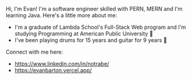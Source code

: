 

<!--
**notrabe/notrabe** is a ✨ _special_ ✨ repository because its `README.md` (this file) appears on your GitHub profile.

Here are some ideas to get you started:

- 🔭 I’m currently working on ...
- 🌱 I’m currently learning ...
- 👯 I’m looking to collaborate on ...
- 🤔 I’m looking for help with ...
- 💬 Ask me about ...
- 📫 How to reach me: ...
- 😄 Pronouns: ...
- ⚡ Fun fact: ...
-->

Hi, I'm Evan! I'm a software engineer skilled with PERN, MERN and I'm learning Java. Here's a little more about me:

- I'm a graduate of Lambda School's Full-Stack Web program and I'm studying Programming at American Public University 🏫
- I've been playing drums for 15 years and guitar for 9 years 🥁

Connect with me here:
- https://www.linkedin.com/in/notrabe/
- https://evanbarton.vercel.app/
